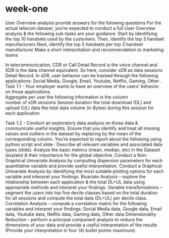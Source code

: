 # week-one
User Overview analysis
provide answers for the folowing questions
For the actual telecom dataset, you‘re expected to conduct a full User Overview analysis & the following sub-tasks are your guidance: 
Start by identifying the top 10 handsets used by the customers.
Then, identify the top 3 handset manufacturers
Next, identify the top 5 handsets per top 3 handset manufacturer
Make a short interpretation and recommendation to marketing teams

In telecommunication, CDR or Call Detail Record is the voice channel and XDR is the data channel equivalent. So here, consider xDR as data sessions Detail Record. In xDR, user behavior can be tracked through the following applications:  Social Media, Google, Email, Youtube, Netflix, Gaming, Other . 
Task 1.1 - Your employer wants to have an overview of the users’ behavior on those applications.   
Aggregate per user the following information in the column  
number of xDR sessions
Session duration
the total download (DL) and upload (UL) data
the total data volume (in Bytes) during this session for each application

Task 1.2 - Conduct an exploratory data analysis on those data & communicate useful insights. Ensure that you identify and treat all missing values and outliers in the dataset by replacing by the mean of the corresponding column.
You’re expected to report about the following using  python script and slide  :
Describe all  relevant variables and associated data types (slide). 
Analyze the basic metrics (mean, median, etc) in the Dataset (explain) & their importance for the global objective.
Conduct a Non-Graphical Univariate Analysis by computing dispersion parameters for each quantitative variable and provide useful interpretation. 
Conduct a Graphical Univariate Analysis by identifying the most suitable plotting options for each variable and interpret your findings.
Bivariate Analysis – explore the relationship between each application & the total DL+UL data using appropriate methods and interpret your findings. 
Variable transformations – segment the users into top five decile classes based on the total duration for all sessions and compute the total data (DL+UL) per decile class. 
Correlation Analysis – compute a correlation matrix for the following variables and interpret your findings: Social Media data, Google data, Email data, Youtube data, Netflix data, Gaming data, Other data 
Dimensionality Reduction – perform a principal component analysis to reduce the dimensions of your data and provide a useful interpretation of the results (Provide your interpretation in four (4) bullet points-maximum). 
